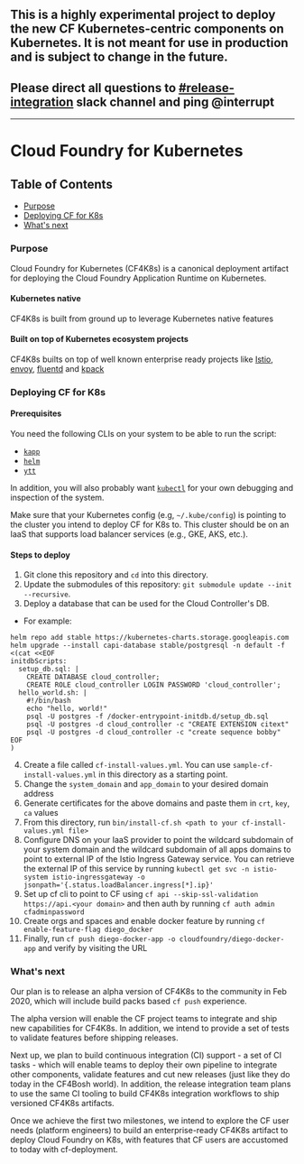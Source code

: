 
## This is a highly experimental project to deploy the new CF Kubernetes-centric components on Kubernetes. It is **not** meant for use in production and is subject to change in the future.

## Please direct all questions to [#release-integration](https://cloudfoundry.slack.com/archives/C0FAEKGUQ) slack channel and ping @interrupt

---------

# Cloud Foundry for Kubernetes

## Table of Contents
* <a href='#purpose'>Purpose</a>
* <a href='#deploy-cf4k8s'>Deploying CF for K8s</a>
* <a href='#future'>What's next</a>

### <a name='purpose'></a> Purpose
Cloud Foundry for Kubernetes (CF4K8s) is a  canonical deployment artifact for deploying the Cloud Foundry Application Runtime on Kubernetes. 

#### Kubernetes native
CF4K8s is built from ground up to leverage Kubernetes native features 

#### Built on top of Kubernetes ecosystem projects
CF4K8s builts on top of well known enterprise ready projects like [Istio](https://github.com/istio/istio), [envoy](https://github.com/envoyproxy/envoy), [fluentd](https://www.fluentd.org/) and [kpack](https://github.com/pivotal/kpack)

### <a href='#deploy-cf4k8s'></a> Deploying CF for K8s

#### Prerequisites

You need the following CLIs on your system to be able to run the script:
* [`kapp`](https://k14s.io/#install)
* [`helm`](https://github.com/helm/helm#install)
* [`ytt`](https://k14s.io/#install)

In addition, you will also probably want [`kubectl`](https://kubernetes.io/docs/tasks/tools/install-kubectl/) for your own debugging and inspection of the system.

Make sure that your Kubernetes config (e.g, `~/.kube/config`) is pointing to the cluster you intend to
deploy CF for K8s to. This cluster should be on an IaaS that supports load
balancer services (e.g., GKE, AKS, etc.).

#### Steps to deploy

1. Git clone this repository and `cd` into this directory.
2. Update the submodules of this repository: `git submodule update --init --recursive`.
3. Deploy a database that can be used for the Cloud Controller's DB.
  - For example:
  ```
  helm repo add stable https://kubernetes-charts.storage.googleapis.com
  helm upgrade --install capi-database stable/postgresql -n default -f <(cat <<EOF
  initdbScripts:
    setup_db.sql: |
      CREATE DATABASE cloud_controller;
      CREATE ROLE cloud_controller LOGIN PASSWORD 'cloud_controller';
    hello_world.sh: |
      #!/bin/bash
      echo "hello, world!"
      psql -U postgres -f /docker-entrypoint-initdb.d/setup_db.sql
      psql -U postgres -d cloud_controller -c "CREATE EXTENSION citext"
      psql -U postgres -d cloud_controller -c "create sequence bobby"
  EOF
  )
  ```
4. Create a file called `cf-install-values.yml`. You can use `sample-cf-install-values.yml` in this directory as a starting point.
5. Change the `system_domain` and `app_domain` to your desired domain address 
6. Generate certificates for the above domains and paste them in `crt`, `key`, `ca` values
7. From this directory, run `bin/install-cf.sh <path to your cf-install-values.yml file>`
8. Configure DNS on your IaaS provider to point the wildcard subdomain of your
   system domain and the wildcard subdomain of all apps domains to point to external IP
   of the Istio Ingress Gateway service. You can retrieve the external IP of this service by running
   `kubectl get svc -n istio-system istio-ingressgateway -o jsonpath='{.status.loadBalancer.ingress[*].ip}'`
9. Set up cf cli to point to CF using `cf api --skip-ssl-validation https://api.<your domain>` and then 
 auth by running `cf auth admin cfadminpassword`
10. Create orgs and spaces and enable docker feature by running `cf enable-feature-flag diego_docker`
11. Finally, run `cf push diego-docker-app -o cloudfoundry/diego-docker-app` and verify by visiting the URL

### <a href='#future'></a> What's next

Our plan is to release an alpha version of CF4K8s to the community in Feb 2020, which will include build packs based `cf push` experience.

The alpha version will enable the CF project teams to integrate and ship new capabilities for CF4K8s. In addition, we intend to provide a set of tests to validate features before shipping releases.
 
Next up, we plan to build continuous integration (CI) support - a set of CI tasks - which will enable teams to deploy their own pipeline to integrate other components, validate features and cut new releases (just like they do today in the CF4Bosh world). In addition, the release integration team plans to use the same CI tooling to build CF4K8s integration workflows to ship versioned CF4K8s artifacts.

Once we achieve the first two milestones, we intend to explore the CF user needs (platform engineers) to build an enterprise-ready CF4K8s artifact to deploy Cloud Foundry on K8s, with features that CF users are accustomed to today with cf-deployment.
